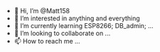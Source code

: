 - 👋 Hi, I’m @Matt158
- 👀 I’m interested in anything and everything
- 🌱 I’m currently learning ESP8266; DB_admin; ...
- 💞️ I’m looking to collaborate on ...
- 📫 How to reach me ...

<!---
Matt158/Matt158 is a ✨ special ✨ repository because its `README.md` (this file) appears on your GitHub profile.
You can click the Preview link to take a look at your changes.
--->
